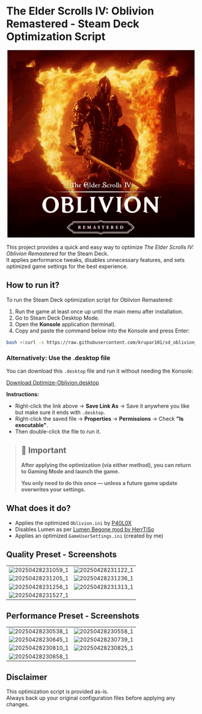 # The Elder Scrolls IV: Oblivion Remastered - Steam Deck Optimization Script

<p align="center">
  <img src="https://github.com/krupar101/sd_oblivion_remaster_scripts/blob/main/oblivion-remastered.gif" alt="Folondeck" />
</p>

This project provides a quick and easy way to optimize *The Elder Scrolls IV: Oblivion Remastered* for the Steam Deck.  
It applies performance tweaks, disables unnecessary features, and sets optimized game settings for the best experience.

## How to run it?

To run the Steam Deck optimization script for Oblivion Remastered:

1. Run the game at least once up until the main menu after installation.
2. Go to Steam Deck Desktop Mode.
3. Open the **Konsole** application (terminal).
4. Copy and paste the command below into the Konsole and press Enter:

```bash
bash <(curl -s https://raw.githubusercontent.com/krupar101/sd_oblivion_remaster_scripts/refs/heads/main/optimize_oblivion_remastered_for_steam_deck.sh)
```

### Alternatively: Use the .desktop file

You can download this `.desktop` file and run it without needing the Konsole:

[Download Optimize-Oblivion.desktop](https://raw.githubusercontent.com/krupar101/sd_oblivion_remaster_scripts/refs/heads/main/Optimize-Oblivion.desktop)

**Instructions:**
- Right-click the link above → **Save Link As** → Save it anywhere you like but make sure it ends with `.desktop`.
- Right-click the saved file → **Properties** → **Permissions** → Check **"Is executable"**.
- Then double-click the file to run it.

> ## 📢 Important
> 
> **After applying the optimization (via either method), you can return to Gaming Mode and launch the game.**
> 
> **You only need to do this once — unless a future game update overwrites your settings.**

## What does it do?

- Applies the optimized `Oblivion.ini` by [P40L0X](https://www.nexusmods.com/oblivionremastered/mods/35)
- Disables Lumen as per [Lumen Begone mod by HerrTiSo](https://www.nexusmods.com/oblivionremastered/mods/183)
- Applies an optimized `GameUserSettings.ini` (created by me)

## Quality Preset - Screenshots

| | |
|:--:|:--:|
| ![20250428231059_1](https://github.com/user-attachments/assets/82b3cb87-800b-4c9d-beff-1bb77d388fa6) | ![20250428231122_1](https://github.com/user-attachments/assets/05957519-a443-4d99-8ccb-7edc27fa5b7a) |
| ![20250428231205_1](https://github.com/user-attachments/assets/c6118f43-b1a6-4f08-9061-44076fdf8f1c) | ![20250428231236_1](https://github.com/user-attachments/assets/43a953b3-cabd-4835-83a0-bed26513f06f) |
| ![20250428231256_1](https://github.com/user-attachments/assets/ec1573ab-c7cf-47b0-aeab-086ec8e92179) | ![20250428231313_1](https://github.com/user-attachments/assets/cf72b294-0b54-4539-b62e-f76f20fdfade) |
| ![20250428231527_1](https://github.com/user-attachments/assets/9a16d685-f89e-47ef-9ed7-9b5390f35d31) | |

## Performance Preset - Screenshots

| | |
|:--:|:--:|
| ![20250428230538_1](https://github.com/user-attachments/assets/6b38a35c-fa87-4584-acf8-61075a37373e) | ![20250428230558_1](https://github.com/user-attachments/assets/1588f2d4-1049-491d-81da-f34e18c70973) |
| ![20250428230645_1](https://github.com/user-attachments/assets/e2804006-3ea4-4aa5-bcdf-8ac10d7d42b0) | ![20250428230739_1](https://github.com/user-attachments/assets/c94bec9f-1314-4a1b-936c-dc0bf8186eef) |
| ![20250428230810_1](https://github.com/user-attachments/assets/0c46b778-41d9-4c51-911d-5db47cb0d8c6) | ![20250428230825_1](https://github.com/user-attachments/assets/119cf86d-a038-48e6-941f-554187015c83) |
| ![20250428230858_1](https://github.com/user-attachments/assets/dfa204d7-3369-4ca6-93f9-3a187529b2cf) | |

## Disclaimer

This optimization script is provided as-is.  
Always back up your original configuration files before applying any changes.
